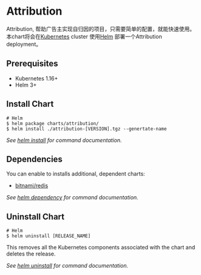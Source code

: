 # Attribution

Attribution, 帮助广告主实现自归因的项目，只需要简单的配置，就能快速使用。
本chart将会在[Kubernetes](http://kubernetes.io) cluster 使用[Helm](https://helm.sh) 部署一个Attribution deployment。

## Prerequisites

- Kubernetes 1.16+
- Helm 3+

## Install Chart

```console
# Helm
$ helm package charts/attribution/
$ helm install ./attribution-[VERSION].tgz --genertate-name
```
_See [helm install](https://helm.sh/docs/helm/helm_install/) for command documentation._

## Dependencies
You can enable to installs additional, dependent charts:

- [bitnami/redis](https://artifacthub.io/packages/helm/bitnami/redis)

_See [helm dependency](https://helm.sh/docs/helm/helm_dependency/) for command documentation._

## Uninstall Chart

```console
# Helm
$ helm uninstall [RELEASE_NAME]
```

This removes all the Kubernetes components associated with the chart and deletes the release.

_See [helm uninstall](https://helm.sh/docs/helm/helm_uninstall/) for command documentation._

